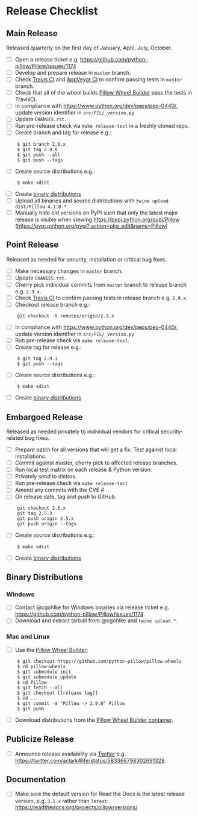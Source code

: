 # Release Checklist

## Main Release

Released quarterly on the first day of January, April, July, October.

* [ ] Open a release ticket e.g. https://github.com/python-pillow/Pillow/issues/1174
* [ ] Develop and prepare release in ``master`` branch.
* [ ] Check [Travis CI](https://travis-ci.org/python-pillow/Pillow) and [AppVeyor CI](https://ci.appveyor.com/project/python-pillow/Pillow) to confirm passing tests in ``master`` branch.
* [ ] Check that all of the wheel builds [Pillow Wheel Builder](https://github.com/python-pillow/pillow-wheels) pass the tests in TravisCI.
* [ ] In compliance with https://www.python.org/dev/peps/pep-0440/, update version identifier in `src/PIL/_version.py`
* [ ] Update `CHANGES.rst`.
* [ ] Run pre-release check via `make release-test` in a freshly cloned repo.
* [ ] Create branch and tag for release e.g.:
```
    $ git branch 2.9.x
    $ git tag 2.9.0
    $ git push --all
    $ git push --tags
```
* [ ] Create source distributions e.g.:
```
    $ make sdist
```
* [ ] Create [binary distributions](#binary-distributions)
* [ ] Upload all binaries and source distributions with ``twine upload dist/Pillow-4.1.0-*``
* [ ] Manually hide old versions on PyPI such that only the latest major release is visible when viewing https://pypi.python.org/pypi/Pillow (https://pypi.python.org/pypi?:action=pkg_edit&name=Pillow)

## Point Release

Released as needed for security, installation or critical bug fixes.

* [ ] Make necessary changes in ``master`` branch.
* [ ] Update `CHANGES.rst`.
* [ ] Cherry pick individual commits from ``master`` branch to release branch e.g. ``2.9.x``.
* [ ] Check [Travis CI](https://travis-ci.org/python-pillow/Pillow) to confirm passing tests in release branch e.g. ``2.9.x``.
* [ ] Checkout release branch e.g.:
```
    git checkout -t remotes/origin/2.9.x
```
* [ ] In compliance with https://www.python.org/dev/peps/pep-0440/, update version identifier in `src/PIL/_version.py`
* [ ] Run pre-release check via `make release-test`.
* [ ] Create tag for release e.g.:
```
    $ git tag 2.9.1
    $ git push --tags
```
* [ ] Create source distributions e.g.:
```
    $ make sdist
```
* [ ] Create [binary distributions](#binary-distributions)

## Embargoed Release

Released as needed privately to individual vendors for critical security-related bug fixes.

* [ ] Prepare patch for all versions that will get a fix. Test against local installations.
* [ ] Commit against master, cherry pick to affected release branches.
* [ ] Run local test matrix on each release & Python version.
* [ ] Privately send to distros.
* [ ] Run pre-release check via `make release-test`
* [ ] Amend any commits with the CVE #
* [ ] On release date, tag and push to GitHub.
```
    git checkout 2.5.x
    git tag 2.5.3
    git push origin 2.5.x
    git push origin --tags
```
* [ ] Create source distributions e.g.:
```
    $ make sdist
```
* [ ] Create [binary distributions](#binary-distributions)

## Binary Distributions

### Windows
* [ ] Contact @cgohlke for Windows binaries via release ticket e.g. https://github.com/python-pillow/Pillow/issues/1174.
* [ ] Download and extract tarball from @cgohlke and ``twine upload *``.

### Mac and Linux
* [ ] Use the [Pillow Wheel Builder](https://github.com/python-pillow/pillow-wheels):
```
    $ git checkout https://github.com/python-pillow/pillow-wheels
    $ cd pillow-wheels
    $ git submodule init
    $ git submodule update
    $ cd Pillow
    $ git fetch --all
    $ git checkout [[release tag]]
    $ cd ..
    $ git commit -m "Pillow -> 2.9.0" Pillow
    $ git push
```
* [ ] Download distributions from the [Pillow Wheel Builder container](http://a365fff413fe338398b6-1c8a9b3114517dc5fe17b7c3f8c63a43.r19.cf2.rackcdn.com/).


## Publicize Release

* [ ] Announce release availability via [Twitter](https://twitter.com/pythonpillow) e.g. https://twitter.com/aclark4life/status/583366798302691328.

## Documentation

* [ ] Make sure the default version for Read the Docs is the latest release version, e.g. ``3.1.x`` rather than ``latest``: https://readthedocs.org/projects/pillow/versions/
